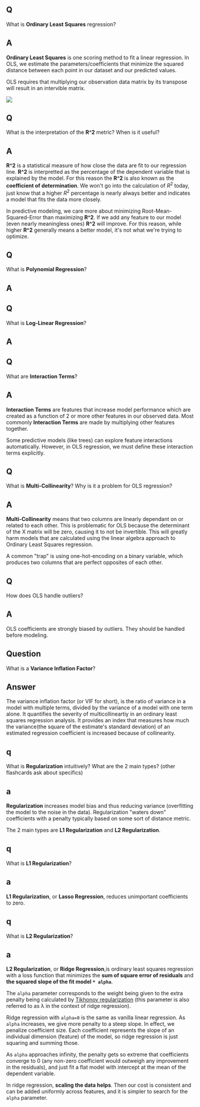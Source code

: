 ## Q
What is **Ordinary Least Squares** regression?

## A
**Ordinary Least Squares** is one scoring method to fit a linear regression. In OLS, we estimate the parameters/coefficients that minimize the squared distance between each point in our dataset and our predicted values.

OLS requires that multiplying our observation data matrix by its transpose will result in an intervible matrix.

<img src="https://latex.codecogs.com/svg.latex?\Large&space;
\begin{align}
y = X \beta + \epsilon \\
y = X \beta \\
X^{T}y =  X^{T}X \beta \\
(X^{T}X)^{-1}X^{T}y =  (X^{T}X)^{-1}X^{T}X \beta \\
(X^{T}X)^{-1}X^{T}y = \hat{\beta}
\end{align}
" class="flashcard-img"/>

## Q
What is the interpretation of the **R^2** metric? When is it useful?

## A
**R^2** is a statistical measure of how close the data are fit to our regression line. **R^2** is interpretted as the percentage of the dependent variable that is explained by the model. For this reason the **R^2** is also known as the **coefficient of determination**. We won't go into the calculation of $R^2$ today, just know that a higher $R^2$ percentage is nearly always better and indicates a model that fits the data more closely.

In predictive modeling, we care more about minimizing Root-Mean-Squared-Error than maximizing **R^2**. If we add any feature to our model (even nearly meaningless ones) **R^2** will improve. For this reason, while higher **R^2** generally means a better model, it's not what we're trying to optimize.

## Q
What is **Polynomial Regression**?

## A

## Q
What is **Log-Linear Regression**?

## A

## Q
What are **Interaction Terms**?

## A
**Interaction Terms** are features that increase model performance which are created as a function of 2 or more other features in our observed data. Most commonly **Interaction Terms** are made by multiplying other features together.

Some predictive models (like trees) can explore feature interactions automatically. However, in OLS regression, we must define these interaction terms explicitly.

## Q
What is **Multi-Collinearity**? Why is it a problem for OLS regression?

## A
**Multi-Collinearity** means that two columns are linearly dependant on or related to each other. This is problematic for OLS because the determinant of the X matrix will be zero, causing it to not be invertible. This will greatly harm models that are calculated using the linear algebra approach to Ordinary Least Squares regression.

A common "trap" is using one-hot-encoding on a binary variable, which produces two columns that are perfect opposites of each other.

## Q
How does OLS handle outliers?

## A
OLS coefficients are strongly biased by outliers. They should be handled before modeling.

## Question
What is a **Variance Inflation Factor**?

## Answer
The variance inflation factor (or VIF for short), is the ratio of variance in a model with multiple terms, divided by the variance of a model with one term alone. It quantifies the severity of multicollineartiy in an ordinary least squares regression analysis. It provides an index that measures how much the variance(the square of the estimate's standard deviation) of an estimated regression coefficient is increased because of collinearity.

## q
What is **Regularization** intuitively? What are the 2 main types? (other flashcards ask about specifics)

## a
**Regularization** increases model bias and thus reducing variance (overfitting the model to the noise in the data). Regularization "waters down" coefficients with a penalty typically based on some sort of distance metric.

The 2 main types are **L1 Regularization** and **L2 Regularization**.

## q
What is **L1 Regularization**?

## a
**L1 Regularization**, or **Lasso Regression**, reduces unimportant coefficients to zero.

## q
What is **L2 Regularization**?

## a
**L2 Regularization**, or **Ridge Regression**,is ordinary least squares regression with a loss function that minimizes the **sum of square error of residuals** and **the squared slope of the fit model `* alpha`**.

The `alpha` parameter corresponds to the weight being given to the extra penalty being calculated by [Tikhonov regularization](https://en.wikipedia.org/wiki/Tikhonov_regularization) (this parameter is also referred to as &lambda;	in the context of ridge regression).

Ridge regression with `alpha=0` is the same as vanilla linear regression. As `alpha` increases, we give more penalty to a steep slope. In effect, we penalize coefficient size. Each coefficient represents the slope of an individual dimension (feature) of the model, so ridge regression is just squaring and summing those.

As `alpha` approaches infinity, the penalty gets so extreme that coefficients converge to 0 (any non-zero coefficient would outweigh any improvement in the residuals), and just fit a flat model with intercept at the mean of the dependent variable.

In ridge regression, **scaling the data helps**. Then our cost is consistent and can be added uniformly across features, and it is simpler to search for the `alpha` parameter.
